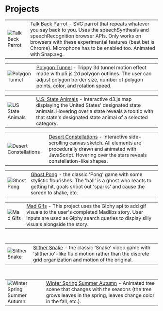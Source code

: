 <h1>Projects</h1>
<table>
  <tr>
    <td>
      <img src="http://res.cloudinary.com/dkw0kkkgd/image/upload/v1493330533/Screen_Shot_2017-04-27_at_5.01.16_PM_kto5bb.png" alt="Talk Back Parrot" >
    </td>
    <td>
      <a href="http://codepen.io/fleemaja/full/OmMEZw/" target="_blank">Talk Back Parrot</a> - SVG parrot that repeats whatever you say back to you. Uses the speechSynthesis and speechRecognition browser APIs. Only works on browsers with these experimental features (best bet is Chrome). Microphone has to be enabled too. Animated with Snap.svg.
    </td>
  </tr>
</table>
<table>
  <tr>
    <td>
      <img src="http://res.cloudinary.com/dkw0kkkgd/image/upload/v1492463281/Screen_Shot_2017-04-17_at_4.07.23_PM_jhpngj.png" alt="Polygon Tunnel" >
    </td>
    <td>
      <a href="http://codepen.io/fleemaja/full/OpKevE/" target="_blank">Polygon Tunnel</a> - Trippy 3d tunnel motion effect made with p5.js 2d polygon outlines. The user can adjust polygon border size, number of polygon points, color, and rotation speed.
    </td>
  </tr>
</table>
<table>
  <tr>
    <td>
      <img src="http://res.cloudinary.com/dkw0kkkgd/image/upload/v1491504873/Screen_Shot_2017-04-06_at_1.53.49_PM_u45o5t.png" alt="US State Animals" >
    </td>
    <td>
      <a href="http://codepen.io/fleemaja/full/KWLeKR/" target="_blank">U.S. State Animals</a> - Interactive d3.js map displaying the United States' designated state animals. Hovering over a state reveals a tooltip with that state's designated state animal of a selected category.
    </td>
  </tr>
</table>
<table>
  <tr>
    <td>
      <img src="http://res.cloudinary.com/dkw0kkkgd/image/upload/v1490119794/Screen_Shot_2017-03-21_at_1.08.32_PM_rn7y6v.png" alt="Desert Constellations" >
    </td>
    <td>
      <a href="http://codepen.io/fleemaja/full/vxLmJO/" target="_blank">Desert Constellations</a> - Interactive side-scrolling canvas sketch. All elements are procedurally drawn and animated with JavaScript. Hovering over the stars reveals constellation-like shapes.
    </td>
  </tr>
</table>
<table>
  <tr>
    <td>
      <img src="http://res.cloudinary.com/dkw0kkkgd/image/upload/v1487804193/Screen_Shot_2017-02-22_at_4.56.12_PM_lx3tkh.png" alt="Ghost Pong" >
    </td>
    <td>
      <a href="http://codepen.io/fleemaja/full/qRJwKO/" target="_blank">Ghost Pong</a> - the classic 'Pong' game with some stylistic flourishes. The 'ball' is a ghost who reacts to getting hit, goals shoot out 'sparks' and cause the screen to shake, etc.
    </td>
  </tr>
</table>
<table>
  <tr>
    <td>
      <img src="http://res.cloudinary.com/dkw0kkkgd/image/upload/v1487271035/madGifs_r9v4gk.png" alt="Mad Gifs" >
    </td>
    <td>
      <a href="http://codepen.io/fleemaja/full/YNQeXO/" target="_blank">Mad Gifs</a> - This project uses the Giphy api to add gif visuals to the user's completed Madlibs story. User inputs are used as Giphy search queries to display silly visuals alongside the story.
    </td>
  </tr>
</table>
<br/>
<table>
  <tr>
    <td>
      <img src="http://res.cloudinary.com/dkw0kkkgd/image/upload/v1484174013/Screen_Shot_2017-01-11_at_4.30.01_PM_wsbedt.png" alt="Slither Snake" >
    </td>
    <td>
      <a href="http://codepen.io/fleemaja/full/zoRPMY/" target="_blank">Slither Snake</a> - the classic 'Snake' video game with 'slither.io'-like fluid motion rather than the discrete grid organization and motion of the original.
    </td>
  </tr>
</table>
<br/>
<table>
  <tr>
    <td>
      <img src="http://res.cloudinary.com/dkw0kkkgd/image/upload/v1484174019/Screen_Shot_2017-01-11_at_4.22.30_PM_zbqo5l.png" alt="Winter Spring Summer Autumn" >
    </td>
    <td>
      <a href="http://codepen.io/fleemaja/full/bBoBxK/" target="_blank">Winter Spring Summer Autumn</a> - Animated tree scene that changes with the seasons (the tree grows leaves in the spring, leaves change color in the fall, etc.).
    </td>
  </tr>
</table>
